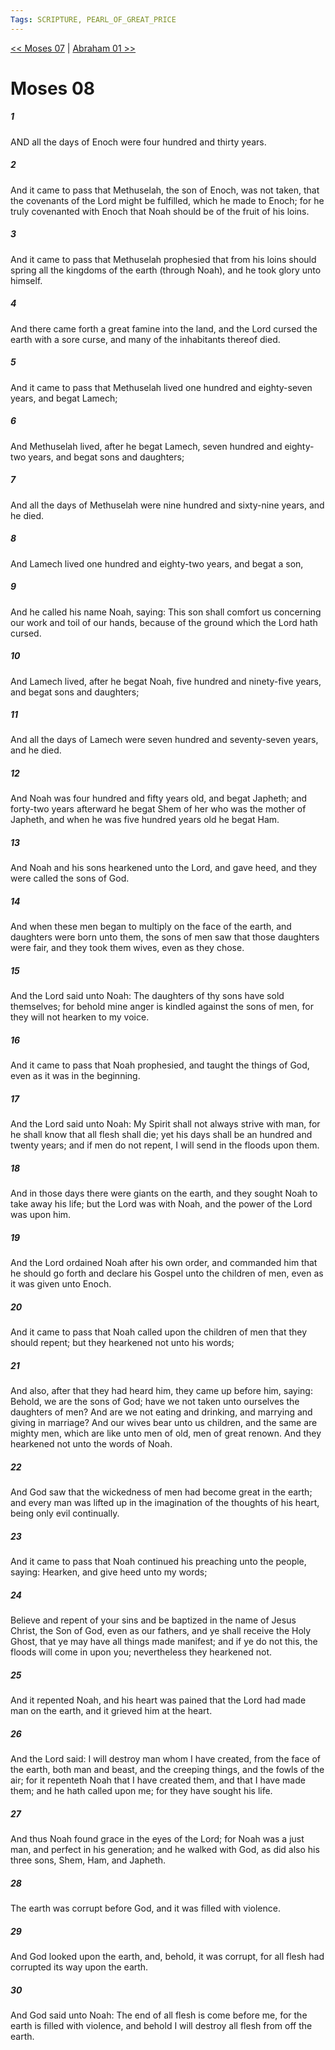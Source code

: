 ```yaml
---
Tags: SCRIPTURE, PEARL_OF_GREAT_PRICE
---
```


[<< Moses 07](PEARL_OF_GREAT_PRICE/01_Moses/Moses_07.md) | [Abraham 01 >>](PEARL_OF_GREAT_PRICE/02_Abraham/Abraham_01.md)

# Moses 08

##### 1

AND all the days of Enoch were four hundred and thirty years.

##### 2

And it came to pass that Methuselah, the son of Enoch, was not taken, that the covenants of the Lord might be fulfilled, which he made to Enoch; for he truly covenanted with Enoch that Noah should be of the fruit of his loins.

##### 3

And it came to pass that Methuselah prophesied that from his loins should spring all the kingdoms of the earth (through Noah), and he took glory unto himself.

##### 4

And there came forth a great famine into the land, and the Lord cursed the earth with a sore curse, and many of the inhabitants thereof died.

##### 5

And it came to pass that Methuselah lived one hundred and eighty-seven years, and begat Lamech;

##### 6

And Methuselah lived, after he begat Lamech, seven hundred and eighty-two years, and begat sons and daughters;

##### 7

And all the days of Methuselah were nine hundred and sixty-nine years, and he died.

##### 8

And Lamech lived one hundred and eighty-two years, and begat a son,

##### 9

And he called his name Noah, saying: This son shall comfort us concerning our work and toil of our hands, because of the ground which the Lord hath cursed.

##### 10

And Lamech lived, after he begat Noah, five hundred and ninety-five years, and begat sons and daughters;

##### 11

And all the days of Lamech were seven hundred and seventy-seven years, and he died.

##### 12

And Noah was four hundred and fifty years old, and begat Japheth; and forty-two years afterward he begat Shem of her who was the mother of Japheth, and when he was five hundred years old he begat Ham.

##### 13

And Noah and his sons hearkened unto the Lord, and gave heed, and they were called the sons of God.

##### 14

And when these men began to multiply on the face of the earth, and daughters were born unto them, the sons of men saw that those daughters were fair, and they took them wives, even as they chose.

##### 15

And the Lord said unto Noah: The daughters of thy sons have sold themselves; for behold mine anger is kindled against the sons of men, for they will not hearken to my voice.

##### 16

And it came to pass that Noah prophesied, and taught the things of God, even as it was in the beginning.

##### 17

And the Lord said unto Noah: My Spirit shall not always strive with man, for he shall know that all flesh shall die; yet his days shall be an hundred and twenty years; and if men do not repent, I will send in the floods upon them.

##### 18

And in those days there were giants on the earth, and they sought Noah to take away his life; but the Lord was with Noah, and the power of the Lord was upon him.

##### 19

And the Lord ordained Noah after his own order, and commanded him that he should go forth and declare his Gospel unto the children of men, even as it was given unto Enoch.

##### 20

And it came to pass that Noah called upon the children of men that they should repent; but they hearkened not unto his words;

##### 21

And also, after that they had heard him, they came up before him, saying: Behold, we are the sons of God; have we not taken unto ourselves the daughters of men? And are we not eating and drinking, and marrying and giving in marriage? And our wives bear unto us children, and the same are mighty men, which are like unto men of old, men of great renown. And they hearkened not unto the words of Noah.

##### 22

And God saw that the wickedness of men had become great in the earth; and every man was lifted up in the imagination of the thoughts of his heart, being only evil continually.

##### 23

And it came to pass that Noah continued his preaching unto the people, saying: Hearken, and give heed unto my words;

##### 24

Believe and repent of your sins and be baptized in the name of Jesus Christ, the Son of God, even as our fathers, and ye shall receive the Holy Ghost, that ye may have all things made manifest; and if ye do not this, the floods will come in upon you; nevertheless they hearkened not.

##### 25

And it repented Noah, and his heart was pained that the Lord had made man on the earth, and it grieved him at the heart.

##### 26

And the Lord said: I will destroy man whom I have created, from the face of the earth, both man and beast, and the creeping things, and the fowls of the air; for it repenteth Noah that I have created them, and that I have made them; and he hath called upon me; for they have sought his life.

##### 27

And thus Noah found grace in the eyes of the Lord; for Noah was a just man, and perfect in his generation; and he walked with God, as did also his three sons, Shem, Ham, and Japheth.

##### 28

The earth was corrupt before God, and it was filled with violence.

##### 29

And God looked upon the earth, and, behold, it was corrupt, for all flesh had corrupted its way upon the earth.

##### 30

And God said unto Noah: The end of all flesh is come before me, for the earth is filled with violence, and behold I will destroy all flesh from off the earth.
